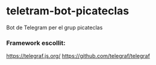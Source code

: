 # teletram-bot-picateclas

Bot de Telegram per el grup picateclas

### Framework escollit:

https://telegraf.js.org/
https://github.com/telegraf/telegraf
